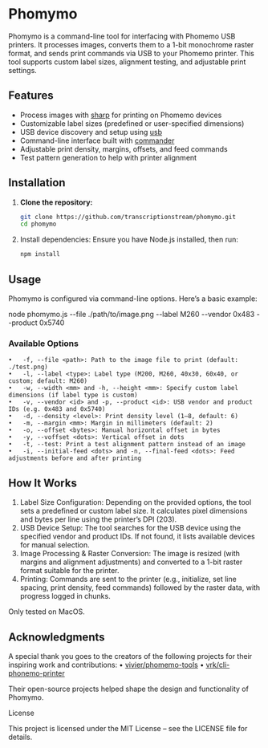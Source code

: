 # Phomymo

Phomymo is a command-line tool for interfacing with Phomemo USB printers. It processes images, converts them to a 1-bit monochrome raster format, and sends print commands via USB to your Phomemo printer. This tool supports custom label sizes, alignment testing, and adjustable print settings.

## Features

- Process images with [sharp](https://github.com/lovell/sharp) for printing on Phomemo devices
- Customizable label sizes (predefined or user-specified dimensions)
- USB device discovery and setup using [usb](https://github.com/node-usb/node-usb)
- Command-line interface built with [commander](https://github.com/tj/commander.js)
- Adjustable print density, margins, offsets, and feed commands
- Test pattern generation to help with printer alignment

## Installation

1. **Clone the repository:**

   ```bash
   git clone https://github.com/transcriptionstream/phomymo.git
   cd phomymo
   ```
2. Install dependencies:
Ensure you have Node.js installed, then run:
   ```bash
   npm install
   ```


## Usage

Phomymo is configured via command-line options. Here’s a basic example:

node phomymo.js --file ./path/to/image.png --label M260 --vendor 0x483 --product 0x5740

### Available Options
	•	-f, --file <path>: Path to the image file to print (default: ./test.png)
	•	-l, --label <type>: Label type (M200, M260, 40x30, 60x40, or custom; default: M260)
	•	-w, --width <mm> and -h, --height <mm>: Specify custom label dimensions (if label type is custom)
	•	-v, --vendor <id> and -p, --product <id>: USB vendor and product IDs (e.g. 0x483 and 0x5740)
	•	-d, --density <level>: Print density level (1–8, default: 6)
	•	-m, --margin <mm>: Margin in millimeters (default: 2)
	•	-o, --offset <bytes>: Manual horizontal offset in bytes
	•	-y, --voffset <dots>: Vertical offset in dots
	•	-t, --test: Print a test alignment pattern instead of an image
	•	-i, --initial-feed <dots> and -n, --final-feed <dots>: Feed adjustments before and after printing

## How It Works
1.	Label Size Configuration: Depending on the provided options, the tool sets a predefined or custom label size. It calculates pixel dimensions and bytes per line using the printer’s DPI (203).
2.	USB Device Setup: The tool searches for the USB device using the specified vendor and product IDs. If not found, it lists available devices for manual selection.
3.	Image Processing & Raster Conversion: The image is resized (with margins and alignment adjustments) and converted to a 1-bit raster format suitable for the printer.
4.	Printing: Commands are sent to the printer (e.g., initialize, set line spacing, print density, feed commands) followed by the raster data, with progress logged in chunks.

Only tested on MacOS.

## Acknowledgments

A special thank you goes to the creators of the following projects for their inspiring work and contributions:
• [vivier/phomemo-tools](https://github.com/vivier/phomemo-tools)
• [vrk/cli-phonemo-printer](https://github.com/vrk/cli-phomemo-printer)

Their open-source projects helped shape the design and functionality of Phomymo.

License

This project is licensed under the MIT License – see the LICENSE file for details.
